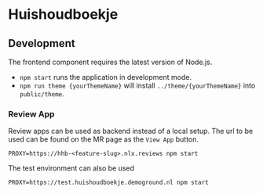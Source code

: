 # Huishoudboekje

## Development

The frontend component requires the latest version of Node.js.

- `npm start` runs the application in development mode.
- `npm run theme {yourThemeName}` will install `../theme/{yourThemeName}` into `public/theme`.

### Review App

Review apps can be used as backend instead of a local setup. The url to be used can be found on the MR page as the `View App` button.

```shell script
PROXY=https://hhb-<feature-slug>.nlx.reviews npm start
```

The test environment can also be used

```shell script
PROXY=https://test.huishoudboekje.demoground.nl npm start
```
